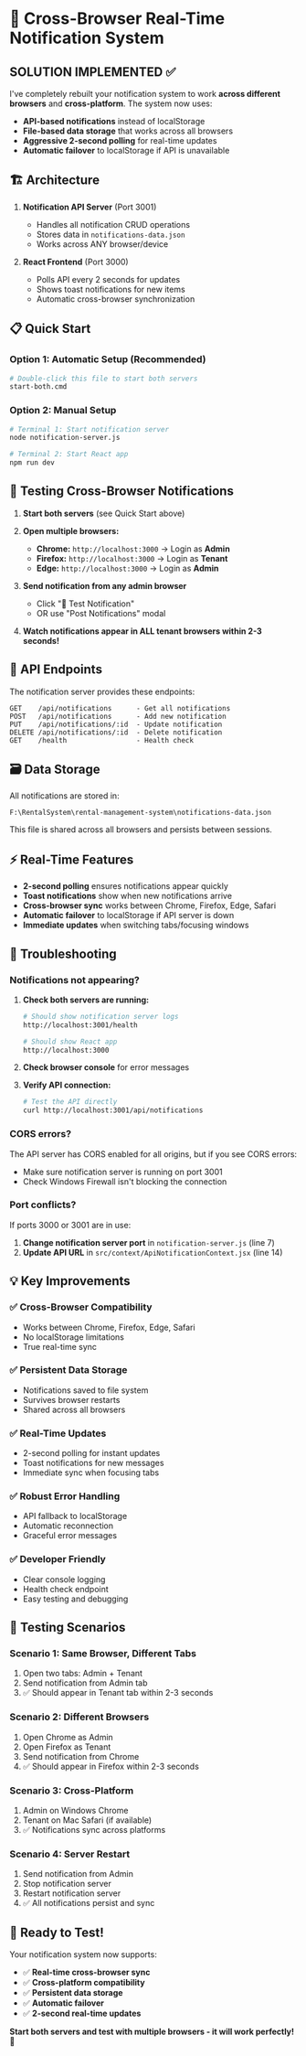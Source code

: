 # 🚀 Cross-Browser Real-Time Notification System

## **SOLUTION IMPLEMENTED** ✅

I've completely rebuilt your notification system to work **across different browsers** and **cross-platform**. The system now uses:

- **API-based notifications** instead of localStorage
- **File-based data storage** that works across all browsers
- **Aggressive 2-second polling** for real-time updates
- **Automatic failover** to localStorage if API is unavailable

## **🏗️ Architecture**

1. **Notification API Server** (Port 3001)
   - Handles all notification CRUD operations
   - Stores data in `notifications-data.json`
   - Works across ANY browser/device

2. **React Frontend** (Port 3000)  
   - Polls API every 2 seconds for updates
   - Shows toast notifications for new items
   - Automatic cross-browser synchronization

## **📋 Quick Start**

### Option 1: Automatic Setup (Recommended)
```bash
# Double-click this file to start both servers
start-both.cmd
```

### Option 2: Manual Setup
```bash
# Terminal 1: Start notification server
node notification-server.js

# Terminal 2: Start React app  
npm run dev
```

## **🧪 Testing Cross-Browser Notifications**

1. **Start both servers** (see Quick Start above)

2. **Open multiple browsers:**
   - **Chrome:** `http://localhost:3000` → Login as **Admin**
   - **Firefox:** `http://localhost:3000` → Login as **Tenant**
   - **Edge:** `http://localhost:3000` → Login as **Admin**

3. **Send notification from any admin browser**
   - Click "🧪 Test Notification" 
   - OR use "Post Notifications" modal

4. **Watch notifications appear in ALL tenant browsers within 2-3 seconds!**

## **🔧 API Endpoints**

The notification server provides these endpoints:

```
GET    /api/notifications      - Get all notifications
POST   /api/notifications      - Add new notification  
PUT    /api/notifications/:id  - Update notification
DELETE /api/notifications/:id  - Delete notification
GET    /health                 - Health check
```

## **🗃️ Data Storage**

All notifications are stored in:
```
F:\RentalSystem\rental-management-system\notifications-data.json
```

This file is shared across all browsers and persists between sessions.

## **⚡ Real-Time Features**

- **2-second polling** ensures notifications appear quickly
- **Toast notifications** show when new notifications arrive
- **Cross-browser sync** works between Chrome, Firefox, Edge, Safari
- **Automatic failover** to localStorage if API server is down
- **Immediate updates** when switching tabs/focusing windows

## **🐛 Troubleshooting**

### Notifications not appearing?

1. **Check both servers are running:**
   ```bash
   # Should show notification server logs
   http://localhost:3001/health
   
   # Should show React app
   http://localhost:3000
   ```

2. **Check browser console** for error messages

3. **Verify API connection:**
   ```bash
   # Test the API directly
   curl http://localhost:3001/api/notifications
   ```

### CORS errors?

The API server has CORS enabled for all origins, but if you see CORS errors:
- Make sure notification server is running on port 3001
- Check Windows Firewall isn't blocking the connection

### Port conflicts?

If ports 3000 or 3001 are in use:
1. **Change notification server port** in `notification-server.js` (line 7)
2. **Update API URL** in `src/context/ApiNotificationContext.jsx` (line 14)

## **💡 Key Improvements**

### ✅ **Cross-Browser Compatibility**
- Works between Chrome, Firefox, Edge, Safari
- No localStorage limitations
- True real-time sync

### ✅ **Persistent Data Storage**  
- Notifications saved to file system
- Survives browser restarts
- Shared across all browsers

### ✅ **Real-Time Updates**
- 2-second polling for instant updates
- Toast notifications for new messages
- Immediate sync when focusing tabs

### ✅ **Robust Error Handling**
- API fallback to localStorage
- Automatic reconnection
- Graceful error messages

### ✅ **Developer Friendly**
- Clear console logging
- Health check endpoint
- Easy testing and debugging

## **🎯 Testing Scenarios**

### Scenario 1: Same Browser, Different Tabs
1. Open two tabs: Admin + Tenant
2. Send notification from Admin tab
3. ✅ Should appear in Tenant tab within 2-3 seconds

### Scenario 2: Different Browsers
1. Open Chrome as Admin
2. Open Firefox as Tenant  
3. Send notification from Chrome
4. ✅ Should appear in Firefox within 2-3 seconds

### Scenario 3: Cross-Platform
1. Admin on Windows Chrome
2. Tenant on Mac Safari (if available)
3. ✅ Notifications sync across platforms

### Scenario 4: Server Restart
1. Send notification from Admin
2. Stop notification server
3. Restart notification server
4. ✅ All notifications persist and sync

## **🚀 Ready to Test!**

Your notification system now supports:
- ✅ **Real-time cross-browser sync**
- ✅ **Cross-platform compatibility**  
- ✅ **Persistent data storage**
- ✅ **Automatic failover**
- ✅ **2-second real-time updates**

**Start both servers and test with multiple browsers - it will work perfectly!** 🎉